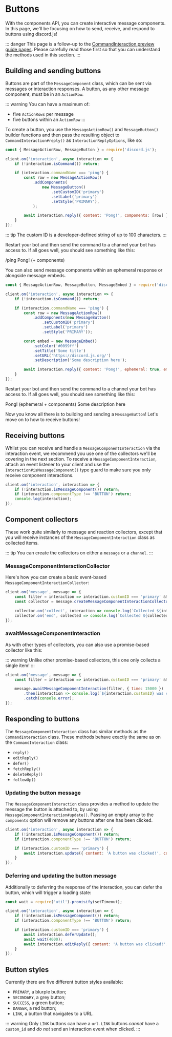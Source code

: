 # Buttons

With the components API, you can create interactive message components. In this page, we'll be focusing on how to send, receive, and respond to buttons using discord.js!

::: danger
This page is a follow-up to the [CommandInteraction preview guide pages](https://deploy-preview-638--discordjs-guide.netlify.app/interactions/registering-slash-commands.html). Please carefully read those first so that you can understand the methods used in this section.
:::


## Building and sending buttons

Buttons are part of the `MessageComponent` class, which can be sent via messages or interaction responses. A button, as any other message component, must be in an `ActionRow`.

::: warning
You can have a maximum of:
- five `ActionRows` per message
- five buttons within an `ActionRow`
:::

To create a button, you use the `MessageActionRow()` and `MessageButton()` builder functions and then pass the resulting object to `CommandInteraction#reply()` as `InteractionReplyOptions`, like so:

```js {1,7-13,15}
const { MessageActionRow, MessageButton } = require('discord.js');

client.on('interaction', async interaction => {
	if (!interaction.isCommand()) return;

	if (interaction.commandName === 'ping') {
		const row = new MessageActionRow()
			.addComponents(
				new MessageButton()
					.setCustomID('primary')
					.setLabel('primary')
					.setStyle('PRIMARY'),
			);

		await interaction.reply({ content: 'Pong!', components: [row] });
	}
});
```

::: tip
The custom ID is a developer-defined string of up to 100 characters.
:::

Restart your bot and then send the command to a channel your bot has access to. If all goes well, you should see something like this:

<!--- vue-discord-message doesn't yet have support for inline replies/interactions/ephemeral messages/components -->
<div is="discord-messages">
	<discord-message profile="user">
		/ping
	</discord-message>
	<discord-message profile="bot">
		Pong! (+ components)
	</discord-message>
</div>

You can also send message components within an ephemeral response or alongside message embeds.

```js {1,13-19}
const { MessageActionRow, MessageButton, MessageEmbed } = require('discord.js');

client.on('interaction', async interaction => {
	if (!interaction.isCommand()) return;

	if (interaction.commandName === 'ping') {
		const row = new MessageActionRow()
			.addComponents(new MessageButton()
				.setCustomID('primary')
				.setLabel('primary')
				.setStyle('PRIMARY'));

		const embed = new MessageEmbed()
			.setColor('#0099ff')
			.setTitle('Some title')
			.setURL('https://discord.js.org/')
			.setDescription('Some description here');

		await interaction.reply({ content: 'Pong!', ephemeral: true, embeds: [embed], components: [row] });
	}
});
```

Restart your bot and then send the command to a channel your bot has access to. If all goes well, you should see something like this:

<!--- vue-discord-message doesn't yet have support for inline replies/interactions/ephemeral messages/components -->
<div is="discord-messages">
	<discord-message profile="bot">
		Pong! (ephemeral + components)
		<discord-embed
			slot="embeds"
			color="#0099ff"
			title="Some title"
			url="https://discord.js.org/"
		>
			Some description here
		</discord-embed>
	</discord-message>
</div>

Now you know all there is to building and sending a `MessageButton`! Let's move on to how to receive buttons!


## Receiving buttons

Whilst you can receive and handle a `MessageComponentInteraction` via the interaction event, we recommend you use one of the collectors we'll be covering in the next section. To receive a `MessageComponentInteraction`, attach an event listener to your client and use the `Interaction#isMessageComponent()` type guard to make sure you only receive component interactions.

```js {2}
client.on('interaction', interaction => {
	if (!interaction.isMessageComponent()) return;
	if (interaction.componentType !== 'BUTTON') return;
	console.log(interaction);
});
```


## Component collectors

These work quite similarly to message and reaction collectors, except that you will receive instances of the `MessageComponentInteraction` class as collected items.

::: tip
You can create the collectors on either a `message` or a `channel`.
:::

### MessageComponentInteractionCollector

Here's how you can create a basic event-based `MessageComponentInteractionCollector`:

```js
client.on('message', message => {
	const filter = interaction => interaction.customID === 'primary' && interaction.user.id === '122157285790187530';
	const collector = message.createMessageComponentInteractionCollector(filter, { time: 15000 });

	collector.on('collect', interaction => console.log(`Collected ${interaction.customID}`));
	collector.on('end', collected => console.log(`Collected ${collected.size} items`));
});
```

### awaitMessageComponentInteraction

As with other types of collectors, you can also use a promise-based collector like this:

::: warning
Unlike other promise-based collectors, this one only collects a single item!
:::

```js {4-6}
client.on('message', message => {
	const filter = interaction => interaction.customID === 'primary' && interaction.user.id === '122157285790187530';

	message.awaitMessageComponentInteraction(filter, { time: 15000 })
		.then(interaction => console.log(`${interaction.customID} was clicked!`))
		.catch(console.error);
});
```


## Responding to buttons

The `MessageComponentInteraction` class has similar methods as the `CommandInteraction` class. These methods behave exactly the same as on the `CommandInteraction` class:
- `reply()`
- `editReply()`
- `defer()`
- `fetchReply()`
- `deleteReply()`
- `followUp()`

### Updating the button message

The `MessageComponentInteraction` class provides a method to update the message the button is attached to, by using `MessageComponentInteraction#update()`. Passing an empty array to the `components` option will remove any buttons after one has been clicked.

```js {1,6-8}
client.on('interaction', async interaction => {
	if (!interaction.isMessageComponent()) return;
	if (interaction.componentType !== 'BUTTON') return;

	if (interaction.customID === 'primary') {
		await interaction.update({ content: 'A button was clicked!', components: [] });
	}
});
```

### Deferring and updating the button message

Additionally to deferring the response of the interaction, you can defer the button, which will trigger a loading state:

```js {1,6-10}
const wait = require('util').promisify(setTimeout);

client.on('interaction', async interaction => {
	if (!interaction.isMessageComponent()) return;
	if (interaction.componentType !== 'BUTTON') return;

	if (interaction.customID === 'primary') {
		await interaction.deferUpdate();
		await wait(4000);
		await interaction.editReply({ content: 'A button was clicked!', components: [] });
	}
});
```


## Button styles

Currently there are five different button styles available:
<!--- vue-discord-message doesn't yet have support for inline replies/interactions/ephemeral messages/components -->
- `PRIMARY`, a blurple button;
- `SECONDARY`, a grey button;
- `SUCCESS`, a green button;
- `DANGER`, a red button;
- `LINK`, a button that navigates to a URL.

::: warning
Only `LINK` buttons can have a `url`. `LINK` buttons _cannot_ have a `custom_id` and _do not_ send an interaction event when clicked.
:::
